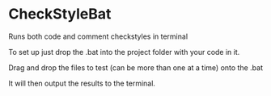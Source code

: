 # CheckStyleBat
Runs both code and comment checkstyles in terminal

To set up just drop the .bat into the project folder with your code in it.

Drag and drop the files to test (can be more than one at a time) onto the .bat

It will then output the results to the terminal.
